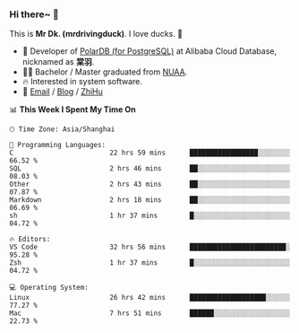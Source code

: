 ### Hi there~ 🫡

This is **Mr Dk. (mrdrivingduck)**. I love ducks. 🦆

- 🍊 Developer of [PolarDB (for PostgreSQL)](https://github.com/ApsaraDB/PolarDB-for-PostgreSQL) at Alibaba Cloud Database, nicknamed as **棠羽**.
- 👨‍🎓 Bachelor / Master graduated from [NUAA](https://en.wikipedia.org/wiki/Nanjing_University_of_Aeronautics_and_Astronautics).
- 🔥 Interested in system software.
- 🔗 [Email](mailto:mrdrivingduck@gmail.com) / [Blog](https://mrdrivingduck.github.io/blog/) / [ZhiHu](https://www.zhihu.com/people/zhang-jing-tang-78)

<!--START_SECTION:waka-->
📊 **This Week I Spent My Time On** 

```text
🕑︎ Time Zone: Asia/Shanghai

💬 Programming Languages: 
C                        22 hrs 59 mins      █████████████████░░░░░░░░   66.52 % 
SQL                      2 hrs 46 mins       ██░░░░░░░░░░░░░░░░░░░░░░░   08.03 % 
Other                    2 hrs 43 mins       ██░░░░░░░░░░░░░░░░░░░░░░░   07.87 % 
Markdown                 2 hrs 18 mins       ██░░░░░░░░░░░░░░░░░░░░░░░   06.69 % 
sh                       1 hr 37 mins        █░░░░░░░░░░░░░░░░░░░░░░░░   04.72 % 

🔥 Editors: 
VS Code                  32 hrs 56 mins      ████████████████████████░   95.28 % 
Zsh                      1 hr 37 mins        █░░░░░░░░░░░░░░░░░░░░░░░░   04.72 % 

💻 Operating System: 
Linux                    26 hrs 42 mins      ███████████████████░░░░░░   77.27 % 
Mac                      7 hrs 51 mins       ██████░░░░░░░░░░░░░░░░░░░   22.73 % 
```


<!--END_SECTION:waka-->

<!-- ![Mr Dk.'s GitHub Stats](https://github-readme-stats.vercel.app/api?username=mrdrivingduck&count_private&show_icons=true&theme=buefy) -->

<!-- ![Most Used Languages](https://github-readme-stats.vercel.app/api/top-langs/?username=mrdrivingduck&exclude_repo=mips32-CPU,snort-tcp-socket&theme=buefy&layout=compact&langs_count=10) -->


<!--
**mrdrivingduck/mrdrivingduck** is a ✨ _special_ ✨ repository because its `README.md` (this file) appears on your GitHub profile.

Here are some ideas to get you started:

- 🔭 I’m currently working on ...
- 🌱 I’m currently learning ...
- 👯 I’m looking to collaborate on ...
- 🤔 I’m looking for help with ...
- 💬 Ask me about ...
- 📫 How to reach me: ...
- 😄 Pronouns: ...
- ⚡ Fun fact: ...
-->

